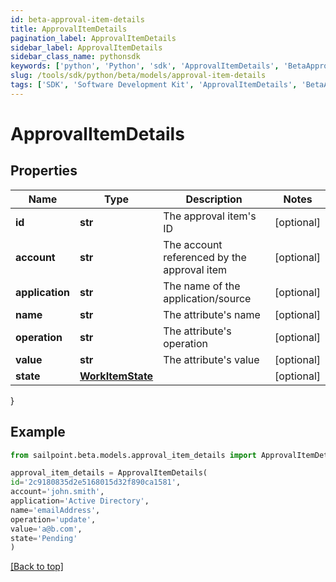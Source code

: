 ```yaml
---
id: beta-approval-item-details
title: ApprovalItemDetails
pagination_label: ApprovalItemDetails
sidebar_label: ApprovalItemDetails
sidebar_class_name: pythonsdk
keywords: ['python', 'Python', 'sdk', 'ApprovalItemDetails', 'BetaApprovalItemDetails'] 
slug: /tools/sdk/python/beta/models/approval-item-details
tags: ['SDK', 'Software Development Kit', 'ApprovalItemDetails', 'BetaApprovalItemDetails']
---
```


# ApprovalItemDetails


## Properties

Name | Type | Description | Notes
------------ | ------------- | ------------- | -------------
**id** | **str** | The approval item's ID | [optional] 
**account** | **str** | The account referenced by the approval item | [optional] 
**application** | **str** | The name of the application/source | [optional] 
**name** | **str** | The attribute's name | [optional] 
**operation** | **str** | The attribute's operation | [optional] 
**value** | **str** | The attribute's value | [optional] 
**state** | [**WorkItemState**](work-item-state) |  | [optional] 
}

## Example

```python
from sailpoint.beta.models.approval_item_details import ApprovalItemDetails

approval_item_details = ApprovalItemDetails(
id='2c9180835d2e5168015d32f890ca1581',
account='john.smith',
application='Active Directory',
name='emailAddress',
operation='update',
value='a@b.com',
state='Pending'
)

```
[[Back to top]](#) 

